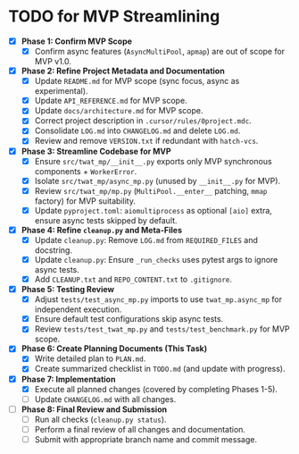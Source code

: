 # TODO for MVP Streamlining

- [x] **Phase 1: Confirm MVP Scope**
  - [x] Confirm async features (`AsyncMultiPool`, `apmap`) are out of scope for MVP v1.0.

- [x] **Phase 2: Refine Project Metadata and Documentation**
  - [x] Update `README.md` for MVP scope (sync focus, async as experimental).
  - [x] Update `API_REFERENCE.md` for MVP scope.
  - [x] Update `docs/architecture.md` for MVP scope.
  - [x] Correct project description in `.cursor/rules/0project.mdc`.
  - [x] Consolidate `LOG.md` into `CHANGELOG.md` and delete `LOG.md`.
  - [x] Review and remove `VERSION.txt` if redundant with `hatch-vcs`.

- [x] **Phase 3: Streamline Codebase for MVP**
  - [x] Ensure `src/twat_mp/__init__.py` exports only MVP synchronous components + `WorkerError`.
  - [x] Isolate `src/twat_mp/async_mp.py` (unused by `__init__.py` for MVP).
  - [x] Review `src/twat_mp/mp.py` (`MultiPool.__enter__` patching, `mmap` factory) for MVP suitability.
  - [x] Update `pyproject.toml`: `aiomultiprocess` as optional `[aio]` extra, ensure async tests skipped by default.

- [x] **Phase 4: Refine `cleanup.py` and Meta-Files**
  - [x] Update `cleanup.py`: Remove `LOG.md` from `REQUIRED_FILES` and docstring.
  - [x] Update `cleanup.py`: Ensure `_run_checks` uses pytest args to ignore async tests.
  - [x] Add `CLEANUP.txt` and `REPO_CONTENT.txt` to `.gitignore`.

- [x] **Phase 5: Testing Review**
  - [x] Adjust `tests/test_async_mp.py` imports to use `twat_mp.async_mp` for independent execution.
  - [x] Ensure default test configurations skip async tests.
  - [x] Review `tests/test_twat_mp.py` and `tests/test_benchmark.py` for MVP scope.

- [x] **Phase 6: Create Planning Documents (This Task)**
  - [x] Write detailed plan to `PLAN.md`.
  - [x] Create summarized checklist in `TODO.md` (and update with progress).

- [x] **Phase 7: Implementation**
  - [x] Execute all planned changes (covered by completing Phases 1-5).
  - [ ] Update `CHANGELOG.md` with all changes.

- [ ] **Phase 8: Final Review and Submission**
  - [ ] Run all checks (`cleanup.py status`).
  - [ ] Perform a final review of all changes and documentation.
  - [ ] Submit with appropriate branch name and commit message.
